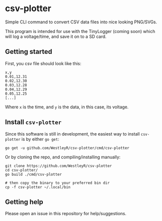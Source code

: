 # csv-plotter

Simple CLI command to convert CSV data files into nice looking PNG/SVGs.

This program is intended for use with the TinyLogger (coming soon) which
will log a voltage/time, and save it on to a SD card.

## Getting started

First, you csv file should look like this:

```csv
x,y
0.01,12.31
0.02,12.30
0.03,12.28
0.04,12.29
0.05,12.25
[...]
```

Where `x` is the time, and `y` is the data, in this case, its voltage.

## Install `csv-plotter`

Since this software is still in development, the easiest way to install
`csv-plotter` is by either `go get`:

```
go get -u github.com/WestleyR/csv-plotter/cmd/csv-plotter
```

Or by cloning the repo, and compiling/installing manually:

```
git clone https://github.com/WestleyR/csv-plotter
cd csv-plotter/
go build ./cmd/csv-plotter

# then copy the binary to your preferred bin dir
cp -f csv-plotter ~/.local/bin
```

## Getting help

Please open an issue in this repository for help/suggestions.

